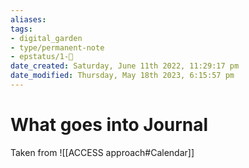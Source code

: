 ```yaml
---
aliases: 
tags: 
- digital_garden
- type/permanent-note
- epstatus/1-🌱
date_created: Saturday, June 11th 2022, 11:29:17 pm
date_modified: Thursday, May 18th 2023, 6:15:57 pm
---
```

# What goes into Journal

Taken from ![[ACCESS approach#Calendar]]
